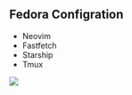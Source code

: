 ## Fedora Configration

- Neovim
- Fastfetch
- Starship
- Tmux

<kbd><img src=".assets/screenShort.png"><kbd>
